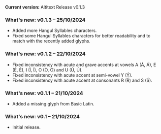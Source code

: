 **Current version:** Altitext Release v0.1.3

### What's new: v0.1.3 – 25/10/2024
- Added more Hangul Syllables characters.
- Fixed some Hangul Syllables characters for better readability and to match with the recently added glyphs.

### What's new: v0.1.2 – 22/10/2024
- Fixed inconsistency with acute and grave accents at vowels A (À, Á), E (È, É), I (Ì, Í), O (Ò, Ó) and U (Ù, Ú).
- Fixed inconsistency with acute accent at semi-vowel Y (Ý).
- Fixed inconsistency with acute accent at consonants R (Ŕ) and S (Ś).

### What's new: v0.1.1 – 21/10/2024
- Added a missing glyph from Basic Latin.

### What's new: v0.1 – 21/10/2024
- Initial release.
